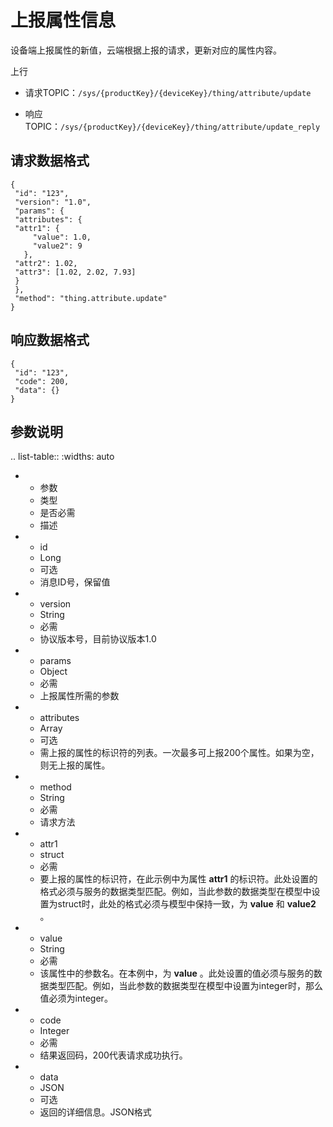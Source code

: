 # 上报属性信息

设备端上报属性的新值，云端根据上报的请求，更新对应的属性内容。

上行
- 请求TOPIC：`/sys/{productKey}/{deviceKey}/thing/attribute/update`

- 响应TOPIC：`/sys/{productKey}/{deviceKey}/thing/attribute/update_reply`

## 请求数据格式

```
{
 "id": "123",
 "version": "1.0",
 "params": {
 "attributes": {
 "attr1": {
     "value": 1.0,
     "value2": 9
   },
 "attr2": 1.02,
 "attr3": [1.02, 2.02, 7.93]
 }
 },
 "method": "thing.attribute.update"
}
```

## 响应数据格式

```
{
 "id": "123",
 "code": 200,
 "data": {}
}

```

## 参数说明

.. list-table::
   :widths: auto

   * - 参数
     - 类型
     - 是否必需
     - 描述
   * - id
     - Long
     - 可选
     - 消息ID号，保留值
   * - version
     - String
     - 必需
     - 协议版本号，目前协议版本1.0
   * - params
     - Object
     - 必需
     - 上报属性所需的参数
   * - attributes
     - Array
     - 可选
     - 需上报的属性的标识符的列表。一次最多可上报200个属性。如果为空，则无上报的属性。
   * - method
     - String
     - 必需
     - 请求方法
   * - attr1
     - struct
     - 必需
     - 要上报的属性的标识符，在此示例中为属性 **attr1** 的标识符。此处设置的格式必须与服务的数据类型匹配。例如，当此参数的数据类型在模型中设置为struct时，此处的格式必须与模型中保持一致，为 **value** 和 **value2** 。
   * - value
     - String
     - 必需
     - 该属性中的参数名。在本例中，为 **value** 。此处设置的值必须与服务的数据类型匹配。例如，当此参数的数据类型在模型中设置为integer时，那么值必须为integer。
   * - code
     - Integer
     - 必需
     - 结果返回码，200代表请求成功执行。
   * - data
     - JSON
     - 可选
     - 返回的详细信息。JSON格式



<!--end-->

